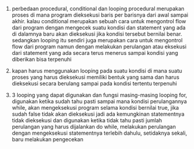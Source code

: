 1. perbedaan procedural, conditional dan looping
   procedural merupakan proses di mana program dieksekusi baris per barisnya dari awal sampai akhir. kalau conditional merupakan sebuah cara untuk mengontrol flow dari program dengan mengecek suatu kondisi dan statement yang ada di dalamnya baru akan dieksekusi jika kondisi tersebut bernilai benar. sedangkan looping itu sendiri juga merupakan cara untuk mengontrol flow dari program namun dengan melakukan perulangan atau eksekusi dari statement yang ada secara terus menerus sampai kondisi yang diberikan bisa terpenuhi
    
2. kapan harus menggunakan looping
   pada suatu kondisi di mana suatu proses yang harus dieksekusi memiliki bentuk yang sama dan harus dieksekusi secara berulang sampai pada kondisi tertentu terpenuhi
    
3. 3 looping yang dapat digunakan dan fungsi masing-masing looping
   for, digunakan ketika sudah tahu pasti sampai mana kondisi perulangannya
   while, akan mengeksekusi program selama kondisi bernilai true, jika sudah false tidak akan dieksekusi jadi ada kemungkinan statementnya tidak dieksekusi dan digunakan ketika tidak tahu pasti jumlah perulangan yang harus dijalankan
   do while, melakukan perulangan dengan mengeksekusi statementnya terlebih dahulu, setidaknya sekali, baru melakukan pengecekan
